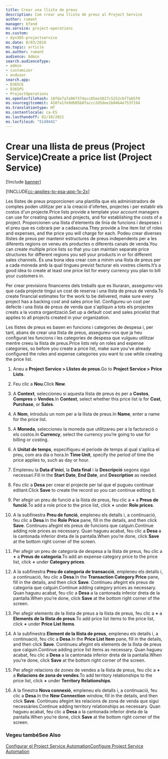 ```yaml
---
title: Crear una llista de preus
description: Com crear una llista de preus al Project Service
author: rumant
manager: kfend
ms.service: project-operations
ms.custom:
- dyn365-projectservice
ms.date: 8/03/2018
ms.topic: article
ms.author: rumant
audience: Admin
search.audienceType:
- admin
- customizer
- enduser
search.app:
- D365CE
- D365PS
- ProjectOperations
ms.openlocfilehash: 18f6e7a7a96f374acc85ee1027c5252cbf7ab5f0
ms.sourcegitcommit: 418fa1fe9d605b8faccc2d5dee1b04b4e753f194
ms.translationtype: HT
ms.contentlocale: ca-ES
ms.lasthandoff: 02/10/2021
ms.locfileid: "5149441"
---
```

# <a name="create-a-price-list-project-service"></a><span data-ttu-id="f5187-103">Crear una llista de preus (Project Service)</span><span class="sxs-lookup"><span data-stu-id="f5187-103">Create a price list (Project Service)</span></span>

[!include [banner](../includes/psa-now-project-operations.md)]

[!INCLUDE[cc-applies-to-psa-app-1x-2x](../includes/cc-applies-to-psa-app-1x-2x.md)]

<span data-ttu-id="f5187-104">Les llistes de preus proporcionen una plantilla que els administradors de comptes poden utilitzar per a la creació d'ofertes, projectes i per establir els costos d'un projecte.</span><span class="sxs-lookup"><span data-stu-id="f5187-104">Price lists provide a template your account managers can use for creating quotes and projects, and for establishing the costs of a project.</span></span> <span data-ttu-id="f5187-105">Proporcionen una llista d'elements de línia de funcions i despeses i el preu que es cobrarà per a cadascuna.</span><span class="sxs-lookup"><span data-stu-id="f5187-105">They provide a line item list of roles and expenses, and the price you will charge for each.</span></span> <span data-ttu-id="f5187-106">Podeu crear diverses llistes de preus per mantenir estructures de preus independents per a les diferents regions on veneu els productes o diferents canals de venda.</span><span class="sxs-lookup"><span data-stu-id="f5187-106">You can create multiple price lists so that you can maintain separate price structures for different regions you sell your products in or for different sales channels.</span></span> <span data-ttu-id="f5187-107">És una bona idea crear com a mínim una llista de preus per a cada moneda amb la qual tingueu previst facturar els vostres clients.</span><span class="sxs-lookup"><span data-stu-id="f5187-107">It’s a good idea to create at least one price list for every currency you plan to bill your customers in.</span></span>  
  
<span data-ttu-id="f5187-108">Per crear previsions financeres dels treballs que es lliuraran, assegureu-vos que cada projecte tingui un cost de reserva i una llista de preus de venda.</span><span class="sxs-lookup"><span data-stu-id="f5187-108">To create financial estimates for the work to be delivered, make sure every project has a backing cost and sales price list.</span></span> <span data-ttu-id="f5187-109">Configureu un cost per defecte i una llista de preus de venda que s'apliquin a tots els projectes creats a la vostra organització.</span><span class="sxs-lookup"><span data-stu-id="f5187-109">Set up a default cost and sales pricelist that applies to all projects created in your organization.</span></span>  
  
<span data-ttu-id="f5187-110">Les llistes de preus es basen en funcions i categories de despesa i, per tant, abans de crear una llista de preus, assegureu-vos que ja heu configurat les funcions i les categories de despesa que vulgueu utilitzar mentre creeu la llista de preus.</span><span class="sxs-lookup"><span data-stu-id="f5187-110">Price lists rely on roles and expense categories, so before you create a price list, make sure you’ve already configured the roles and expense categories you want to use while creating the price list.</span></span>  
  
1.  <span data-ttu-id="f5187-111">Aneu a **Project Service > Llistes de preus**.</span><span class="sxs-lookup"><span data-stu-id="f5187-111">Go to **Project Service > Price Lists**.</span></span>  
  
2.  <span data-ttu-id="f5187-112">Feu clic a **Nou**.</span><span class="sxs-lookup"><span data-stu-id="f5187-112">Click **New**.</span></span>  
  
3.  <span data-ttu-id="f5187-113">A **Context**, seleccioneu si aquesta llista de preus és per a **Costos**, **Compres** o **Vendes**.</span><span class="sxs-lookup"><span data-stu-id="f5187-113">In **Context**, select whether this price list is for **Cost**, **Purchase**, or **Sales**.</span></span>  
  
4.  <span data-ttu-id="f5187-114">A **Nom**, introduïu un nom per a la llista de preus.</span><span class="sxs-lookup"><span data-stu-id="f5187-114">In **Name**, enter a name for the price list.</span></span>  
  
5.  <span data-ttu-id="f5187-115">A **Moneda**, seleccioneu la moneda que utilitzareu per a la facturació o els costos.</span><span class="sxs-lookup"><span data-stu-id="f5187-115">In **Currency**, select the currency you’re going to use for billing or costing.</span></span>  
  
6.  <span data-ttu-id="f5187-116">A **Unitat de temps**, especifiqueu el període de temps al qual s'aplica el preu, com ara dia o hora.</span><span class="sxs-lookup"><span data-stu-id="f5187-116">In **Time Unit**, specify the period of time the price applies to, such as day or hour.</span></span>  
  
7.  <span data-ttu-id="f5187-117">Empleneu la **Data d'inici**, la **Data final** i la **Descripció** segons sigui necessari.</span><span class="sxs-lookup"><span data-stu-id="f5187-117">Fill in the **Start Date**, **End Date**, and **Description** as needed.</span></span>  
  
8.  <span data-ttu-id="f5187-118">Feu clic a **Desa** per crear el projecte per tal que el pugueu continuar editant.</span><span class="sxs-lookup"><span data-stu-id="f5187-118">Click **Save** to create the record so you can continue editing it.</span></span>  
  
9. <span data-ttu-id="f5187-119">Per afegir un preu de funció a la llista de preus, feu clic a **+** a **Preus de funció**.</span><span class="sxs-lookup"><span data-stu-id="f5187-119">To add a role price to the price list, click **+** under **Role prices**.</span></span>  
  
10. <span data-ttu-id="f5187-120">A la subfinestra **Preu de funció**, empleneu els detalls i, a continuació, feu clic a **Desa**.</span><span class="sxs-lookup"><span data-stu-id="f5187-120">In the **Role Price** pane, fill in the details, and then click **Save**.</span></span> <span data-ttu-id="f5187-121">Continueu afegint els preus de funcions que calguin.</span><span class="sxs-lookup"><span data-stu-id="f5187-121">Continue adding role prices as necessary.</span></span> <span data-ttu-id="f5187-122">Quan hagueu acabat, feu clic a **Desa** a la cantonada inferior dreta de la pantalla.</span><span class="sxs-lookup"><span data-stu-id="f5187-122">When you’re done, click **Save** at the bottom right corner of the screen.</span></span>  
  
11. <span data-ttu-id="f5187-123">Per afegir un preu de categoria de despesa a la llista de preus, feu clic a **+** a **Preus de categoria**.</span><span class="sxs-lookup"><span data-stu-id="f5187-123">To add an expense category price to the price list, click **+** under **Category prices**.</span></span>  
  
12. <span data-ttu-id="f5187-124">A la subfinestra **Preu de categoria de transacció**, empleneu els detalls i, a continuació, feu clic a **Desa**.</span><span class="sxs-lookup"><span data-stu-id="f5187-124">In the **Transaction Category Price** pane, fill in the details, and then click **Save**.</span></span> <span data-ttu-id="f5187-125">Continueu afegint els preus de categoria que calguin.</span><span class="sxs-lookup"><span data-stu-id="f5187-125">Continue adding category prices as necessary.</span></span> <span data-ttu-id="f5187-126">Quan hagueu acabat, feu clic a **Desa** a la cantonada inferior dreta de la pantalla.</span><span class="sxs-lookup"><span data-stu-id="f5187-126">When you’re done, click **Save** at the bottom right corner of the screen.</span></span>  
  
13. <span data-ttu-id="f5187-127">Per afegir elements de la llista de preus a la llista de preus, feu clic a **+** a **Elements de la llista de preus**.</span><span class="sxs-lookup"><span data-stu-id="f5187-127">To add price list items to the price list, click **+** under **Price List Items**.</span></span>  
  
14. <span data-ttu-id="f5187-128">A la subfinestra **Element de la llista de preus**, empleneu els detalls i, a continuació, feu clic a **Desa**.</span><span class="sxs-lookup"><span data-stu-id="f5187-128">In the **Price List Item** pane, fill in the details, and then click **Save**.</span></span> <span data-ttu-id="f5187-129">Continueu afegint els elements de la llista de preus que calguin.</span><span class="sxs-lookup"><span data-stu-id="f5187-129">Continue adding price list items as necessary.</span></span> <span data-ttu-id="f5187-130">Quan hagueu acabat, feu clic a **Desa** a la cantonada inferior dreta de la pantalla.</span><span class="sxs-lookup"><span data-stu-id="f5187-130">When you’re done, click **Save** at the bottom right corner of the screen.</span></span>  
  
15. <span data-ttu-id="f5187-131">Per afegir relacions de zones de vendes a la llista de preus, feu clic a **+** a **Relacions de zona de vendes**.</span><span class="sxs-lookup"><span data-stu-id="f5187-131">To add territory relationships to the price list, click **+** under **Territory Relationships**.</span></span>  
  
16. <span data-ttu-id="f5187-132">A la finestra **Nova connexió**, empleneu els detalls i, a continuació, feu clic a **Desa**.</span><span class="sxs-lookup"><span data-stu-id="f5187-132">In the **New Connection** window, fill in the details, and then click **Save**.</span></span> <span data-ttu-id="f5187-133">Continueu afegint les relacions de zona de venda que sigui necessàries.</span><span class="sxs-lookup"><span data-stu-id="f5187-133">Continue adding territory relationships as necessary.</span></span> <span data-ttu-id="f5187-134">Quan hagueu acabat, feu clic a **Desa** a la cantonada inferior dreta de la pantalla.</span><span class="sxs-lookup"><span data-stu-id="f5187-134">When you’re done, click **Save** at the bottom right corner of the screen.</span></span>  
  
### <a name="see-also"></a><span data-ttu-id="f5187-135">Vegeu també</span><span class="sxs-lookup"><span data-stu-id="f5187-135">See Also</span></span>  
 [<span data-ttu-id="f5187-136">Configurar el Project Service Automation</span><span class="sxs-lookup"><span data-stu-id="f5187-136">Configure Project Service Automation</span></span>](../psa/configure.md)
